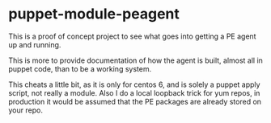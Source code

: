 puppet-module-peagent
=====================

This is a proof of concept project to see what goes into getting a PE agent up and running.

This is more to provide documentation of how the agent is built, almost all in puppet code, than to be a working system.

This cheats a little bit, as it is only for centos 6, and is solely a puppet apply script, not really a module. Also I do a local loopback trick for yum repos, in production it would be assumed that the PE packages are already stored on your repo.
